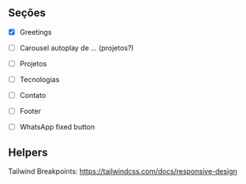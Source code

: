 ## Seções

- [x] Greetings

- [ ] Carousel autoplay de ... (projetos?)

- [ ] Projetos

- [ ] Tecnologias

- [ ] Contato

- [ ] Footer

- [ ] WhatsApp fixed button

## Helpers

Tailwind Breakpoints: https://tailwindcss.com/docs/responsive-design
